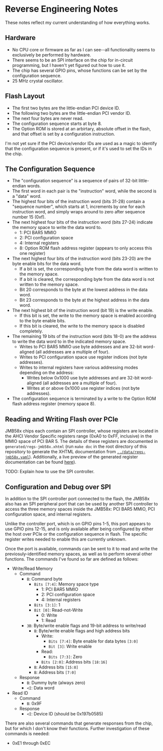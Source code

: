 # Reverse Engineering Notes

These notes reflect my current understanding of how everything works.


## Hardware

- No CPU core or firmware as far as I can see--all functionality seems to
  exclusively be performed by hardware.
- There seems to be an SPI interface on the chip for in-circuit programming, but
  I haven't yet figured out how to use it.
- The chip has several GPIO pins, whose functions can be set by the
  configuration sequence.
- 25 MHz crystal oscillator.


## Flash Layout

- The first two bytes are the little-endian PCI device ID.
- The following two bytes are the little-endian PCI vendor ID.
- The next four bytes are never read.
- The configuration sequence starts at byte 8.
- The Option ROM is stored at an arbirtary, absolute offset in the flash, and
  that offset is set by a configuration instruction.

I'm not yet sure if the PCI device/vendor IDs are used as a magic to identify
that the configuration sequence is present, or if it's used to set the IDs in
the chip.


## The Configuration Sequence

- The "configuration sequence" is a sequence of pairs of 32-bit little-endian
  words.
- The first word in each pair is the "instruction" word, while the second is a
  "data" word.
- The highest four bits of the instruction word (bits 31-28) contain a
  "sequence number", which starts at 1, increments by one for each instruction
  word, and simply wraps around to zero after sequence number 15 (0xf).
- The next highest four bits of the instruction word (bits 27-24) indicate the
  memory space to write the data word to.
  - 1: PCI BAR5 MMIO
  - 2: PCI configuration space
  - 4: Internal registers
  - 8: Option ROM flash address register (appears to only access this one
    register)
- The next highest four bits of the instruction word (bits 23-20) are the byte
  enable bits for the data word.
  - If a bit is set, the corresponding byte from the data word is written to the
    memory space.
  - If a bit is cleared, the corresponding byte from the data word is not
    written to the memory space.
  - Bit 20 corresponds to the byte at the lowest address in the data word.
  - Bit 23 corresponds to the byte at the highest address in the data word.
- The next highest bit of the instruction word (bit 19) is the write enable.
  - If this bit is set, the write to the memory space is enabled according to
    the byte enable bits.
  - If this bit is cleared, the write to the memory space is disabled
    completely.
- The remaining 19 bits of the instruction word (bits 18-0) are the address to
  write the data word to in the indicated memory space.
  - Writes to PCI BAR5 MMIO use byte addresses and are 32-bit word-aligned (all
    addresses are a multiple of four).
  - Writes to PCI configuration space use register indices (not byte addresses).
  - Writes to internal registers have various addressing modes depending on the
    address:
    - Writes below 0x1000 use byte addresses and are 32-bit word-aligned (all
      addresses are a multiple of four).
    - Writes at or above 0x1000 use register indices (not byte addresses).
- The configuration sequence is terminated by a write to the Option ROM flash
  address register (memory space 8).


## Reading and Writing Flash over PCIe

JMB58x chips each contain an SPI controller, whose registers are located in the
AHCI Vendor Specific registers range (0xA0 to 0xFF, inclusive) in the MMIO space
of PCI BAR 5. The details of these registers are documented in
`generated/regs-jmb58x.xhtml` (run `make doc` in the root directory of this
repository to generate the XHTML documentation from
[`../data/regs-jmb58x.yaml`](../data/regs-jmb58x.yaml)). Additionally, a live
preview of the generated register documentation can be found
[here][htmlpreview]).

TODO: Explain how to use the SPI controller.


## Configuration and Debug over SPI

In addition to the SPI controller port connected to the flash, the JMB58x also
has an SPI peripheral port that can be used by another SPI controller to access
the three memory spaces inside the JMB58x: PCI BAR5 MMIO, PCI configuration
space, and internal registers.

Unlike the controller port, which is on GPIO pins 1-5, this port appears to use
GPIO pins 12-15, and is only available after being configured by either the host
over PCIe or the configuration sequence in flash. The specific register writes
needed to enable this are currently unknown.

Once the port is available, commands can be sent to it to read and write the
previosuly-identified memory spaces, as well as to perform several other
functions. The commands I've found so far are defined as follows:

- Write/Read Memory
  - Command
    - `B`: Command byte
      - `Bits [7:4]`: Memory space type
        - 1: PCI BAR5 MMIO
        - 2: PCI configuration space
        - 4: Internal registers
      - `Bits [3:1]`: 1
      - `Bit [0]`: Read-not-Write
        - 0: Write
        - 1: Read
    - `3B`: Byte/write enable flags and 19-bit address to write/read
      - `B`: Byte/write enable flags and high address bits
        - Write:
          - `Bits [7:4]`: Byte enable for data bytes `[3:0]`
          - `Bit [3]`: Write enable
        - Read:
          - `Bits [7:3]`: Zero
        - `Bits [2:0]`: Address bits `[18:16]`
      - `B`: Address bits `[15:8]`
      - `B`: Address bits `[7:0]`
  - Response
    - `B`: Dummy byte (always zero)
    - `<I`: Data word
- Read ID
  - Command
    - `B`: 0x9F
  - Response
    - `<I`: Device ID (should be 0x197b0585)

There are also several commands that generate responses from the chip, but for
which I don't know their functions. Further investigation of these commands is
needed:

- 0xE1 through 0xEC


[htmlpreview]: https://htmlpreview.github.io/?https://github.com/cyrozap/jmb58x-re/blob/master/tools/doc-preview.html
